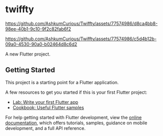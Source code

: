# twiffty



https://github.com/AshkumCurious/Twiffty/assets/77574986/d8ca4bb8-98ee-40b1-9c10-9f2c82fab6f2


https://github.com/AshkumCurious/Twiffty/assets/77574986/c5d4b12b-09a0-4530-90a0-b02464d8c6d2


A new Flutter project.

## Getting Started

This project is a starting point for a Flutter application.

A few resources to get you started if this is your first Flutter project:

- [Lab: Write your first Flutter app](https://docs.flutter.dev/get-started/codelab)
- [Cookbook: Useful Flutter samples](https://docs.flutter.dev/cookbook)

For help getting started with Flutter development, view the
[online documentation](https://docs.flutter.dev/), which offers tutorials,
samples, guidance on mobile development, and a full API reference.
